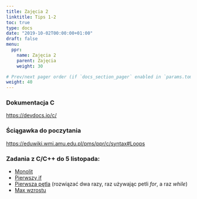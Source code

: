 ```yaml
---
title: Zajęcia 2
linktitle: Tips 1-2
toc: true
type: docs
date: "2019-10-02T00:00:00+01:00"
draft: false
menu:
  ppr:
    name: Zajęcia 2
    parent: Zajęcia
    weight: 30

# Prev/next pager order (if `docs_section_pager` enabled in `params.toml`)
weight: 40
---
```


### Dokumentacja C
https://devdocs.io/c/
### Ściągawka do poczytania
https://eduwiki.wmi.amu.edu.pl/pms/ppr/c/syntax#Loops

### Zadania z C/C++ do 5 listopada:
<!--05.11.20 c,c++-->
* [Monolit](https://adjule.pl/groups/ppr1la2020/problems/ppr2)
* [Pierwszy if](https://adjule.pl/groups/ppr1la2020/problems/if01)
* [Pierwsza pętla](https://adjule.pl/groups/ppr1la2020/problems/ifpetla) (rozwiązać dwa razy, raz używając petli *for*, a raz *while*)
* [Max wzrostu](https://adjule.pl/groups/ppr1la2020/problems/apr_wyk2-1)
